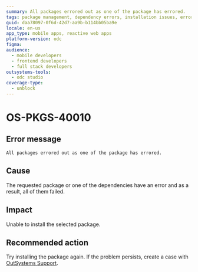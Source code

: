 ```yaml
---
summary: All packages errored out as one of the package has errored.
tags: package management, dependency errors, installation issues, error handling, technical support
guid: daa78097-0f6d-42d7-aa9b-b114bb05ba9e
locale: en-us
app_type: mobile apps, reactive web apps
platform-version: odc
figma:
audience:
  - mobile developers
  - frontend developers
  - full stack developers
outsystems-tools:
  - odc studio
coverage-type:
  - unblock
---
```


# OS-PKGS-40010

## Error message

`All packages errored out as one of the package has errored.`

## Cause

The requested package or one of the dependencies have an error and as a result, all of them failed.

## Impact

Unable to install the selected package.

## Recommended action

Try installing the package again.
If the problem persists, create a case with [OutSystems Support](https://www.outsystems.com/support/portal/open-support-case?ErrorCode=OS-PKGS-40010).
